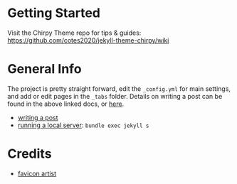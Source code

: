 # Getting Started

Visit the Chirpy Theme repo for tips & guides: https://github.com/cotes2020/jekyll-theme-chirpy/wiki

# General Info

The project is pretty straight forward, edit the `_config.yml` for main settings, and add or edit pages in the `_tabs` folder. Details on writing a post can be found in the above linked docs, or [here](https://chirpy.cotes.page/posts/write-a-new-post/).

- [writing a post](https://chirpy.cotes.page/posts/write-a-new-post/)
- [running a local server](https://chirpy.cotes.page/posts/getting-started/#running-local-server): `bundle exec jekyll s`

# Credits

- [favicon artist](https://www.flaticon.com/authors/royyan-wijaya)
